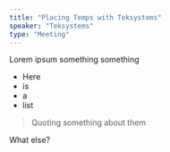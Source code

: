 ```yaml
---
title: "Placing Temps with Teksystems"
speaker: "Teksystems"
type: "Meeting"
---
```


Lorem ipsum something something

* Here
* is
* a
* list

> Quoting something about them

What else?
